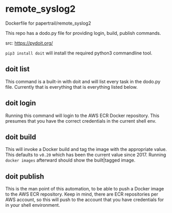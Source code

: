 # remote_syslog2
Dockerfile for papertrail/remote_syslog2

This repo has a dodo.py file for providing login, build, publish commands.

src: https://pydoit.org/

`pip3 install doit` will install the required python3 commandline tool.

## doit list

This command is a built-in with doit and will list every task in the dodo.py
file.  Currently that is everything that is everything listed below.

## doit login

Running this command will login to the AWS ECR Docker repository.  This
presumes that you have the correct credentials in the current shell env.

## doit build

This will invoke a Docker build and tag the image with the appropriate
value.  This defaults to `v0.20` which has been the current value since
2017.  Running `docker images` afterward should show the built|tagged
image.

## doit publish

This is the man point of this automation, to be able to push a Docker
image to the AWS ECR repository.  Keep in mind, there are ECR repositories
per AWS account, so this will push to the account that you have
credentials for in your shell environment.
